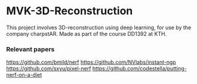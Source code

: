 # MVK-3D-Reconstruction
This project involves 3D-reconstruction using deep learning, for use by the company charpstAR. Made as part of the course DD1392 at KTH.

### Relevant papers

https://github.com/bmild/nerf
https://github.com/NVlabs/instant-ngp
https://github.com/sxyu/pixel-nerf
https://github.com/codestella/putting-nerf-on-a-diet

## 
